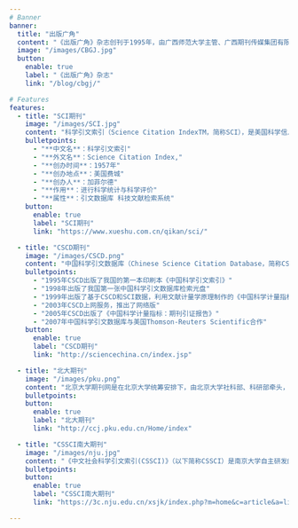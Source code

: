 ```yaml
---
# Banner
banner:
  title: "出版广角"
  content: "《出版广角》杂志创刊于1995年，由广西师范大学主管、广西期刊传媒集团有限公司主办，以“与中国出版同步，为中国出版服务”为宗旨，站在中国出版主流文化的层面，悉心关注出版文化的大事和大势，已发展成为具有理论先导地位和新锐气象的高品位专业期刊。"
  image: "/images/CBGJ.jpg"
  button:
    enable: true
    label: "《出版广角》杂志"
    link: "/blog/cbgj/"

# Features
features:
  - title: "SCI期刊"
    image: "/images/SCI.jpg"
    content: "科学引文索引（Science Citation IndexTM，简称SCI），是美国科学信息研究所（ Institute for Scientific Information，简称ISI）出版的一部世界著名的期刊文献检索工具，其出版形式包括印刷版期刊和光盘版及联机数据库，还发行了互联网上Web版数据库。"
    bulletpoints:
      - "**中文名**：科学引文索引"
      - "**外文名**：Science Citation Index,"
      - "**创办时间**：1957年"
      - "**创办地点**：美国费城"
      - "**创办人**：加菲尔德"
      - "**作用**：进行科学统计与科学评价"
      - "**属性**：引文数据库 科技文献检索系统"
    button:
      enable: true
      label: "SCI期刊"
      link: "https://www.xueshu.com.cn/qikan/sci/"

  - title: "CSCD期刊"
    image: "/images/CSCD.png"
    content: "中国科学引文数据库（Chinese Science Citation Database，简称CSCD）创建于1989年，是我国第一个引文数据库。曾获中国科学院科技进步二等奖。"
    bulletpoints:
      - "1995年CSCD出版了我国的第一本印刷本《中国科学引文索引》"
      - "1998年出版了我国第一张中国科学引文数据库检索光盘"
      - "1999年出版了基于CSCD和SCI数据，利用文献计量学原理制作的《中国科学计量指标：论文与引文统计》"
      - "2003年CSCD上网服务，推出了网络版"
      - "2005年CSCD出版了《中国科学计量指标：期刊引证报告》"
      - "2007年中国科学引文数据库与美国Thomson-Reuters Scientific合作"
    button:
      enable: true
      label: "CSCD期刊"
      link: "http://sciencechina.cn/index.jsp"

  - title: "北大期刊"
    image: "/images/pku.png"
    content: "北京大学期刊网是在北京大学统筹安排下，由北京大学社科部、科研部牵头，各期刊编辑部配合，由北京大学图书馆承建的项目。平台收录北京大学各研究单位主办的中外文学术期刊、集刊。"
    bulletpoints:
    button:
      enable: true
      label: "北大期刊"
      link: "http://ccj.pku.edu.cn/Home/index"

  - title: "CSSCI南大期刊"
    image: "/images/nju.jpg"
    content: "《中文社会科学引文索引(CSSCI)》（以下简称CSSCI）是南京大学自主研发的人文社会科学引文索引数据库，主要收录所有来源期刊/集刊全部来源和引文信息，旨在服务于人文社会科学领域的知识创新、前沿研判、综合评价，提升中文学术影响力。"
    bulletpoints:
    button:
      enable: true
      label: "CSSCI南大期刊"
      link: "https://3c.nju.edu.cn/xsjk/index.php?m=home&c=article&a=lists&category=project-intr"

---
```

